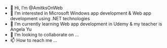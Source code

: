 - 👋 Hi, I’m @AmitksOnWeb
- 👀 I’m interested in Microsoft Windows app development & Web app development using .NET technologies
- 🌱 I’m currently learning Web app development in Udemy & my teacher is Angela Yu
- 💞️ I’m looking to collaborate on ...
- 📫 How to reach me ...

<!---
AmitksOnWeb/AmitksOnWeb is a ✨ special ✨ repository because its `README.md` (this file) appears on your GitHub profile.
You can click the Preview link to take a look at your changes.
--->
